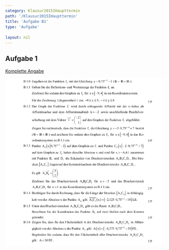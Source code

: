 ```yaml
---
category: Klausur2015IHaupttermin
path: '/Klausur2015IHaupttermin'
title: 'Aufgabe B1'
type: 'Aufgabe'

layout: nil
---
```


## Aufgabe 1
<p> <a href="https://www.isb.bayern.de/download/17089/2015_mathe_i_haupttermin_angaben.pdf"> Komplette Angabe </a> </p>
<img src="./Aufgabenstellungen/2015_mi_ht/2015_mathe_i_haupttermin_angaben_b1.png">


